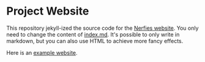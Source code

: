 # Project Website

This repository jekyll-ized the source code for the [Nerfies website](https://nerfies.github.io).
You only need to change the content of [index.md](/index.md). 
It's possible to only write in markdown, but you can also use HTML to achieve more fancy effects.

Here is an [example website](https://limhasic.github.io/project_website/).
